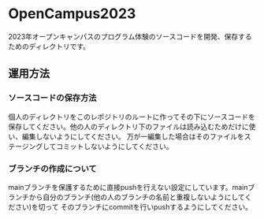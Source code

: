 # OpenCampus2023
2023年オープンキャンパスのプログラム体験のソースコードを開発、保存するためのディレクトリです。

## 運用方法

### ソースコードの保存方法
個人のディレクトリをこのレポジトリのルートに作ってその下にソースコードを保存してください。他の人のディレクトリ下のファイルは読み込むためだけに使い、編集しないようにしてください。
万が一編集した場合はそのファイルをステージングしてコミットしないようにしてください。

### ブランチの作成について
mainブランチを保護するために直接pushを行えない設定にしています。mainブランチから自分のブランチ(他の人のブランチの名前と重複しないようにしてください)を切って
そのブランチにcommitを行いpushするようにしてください。

